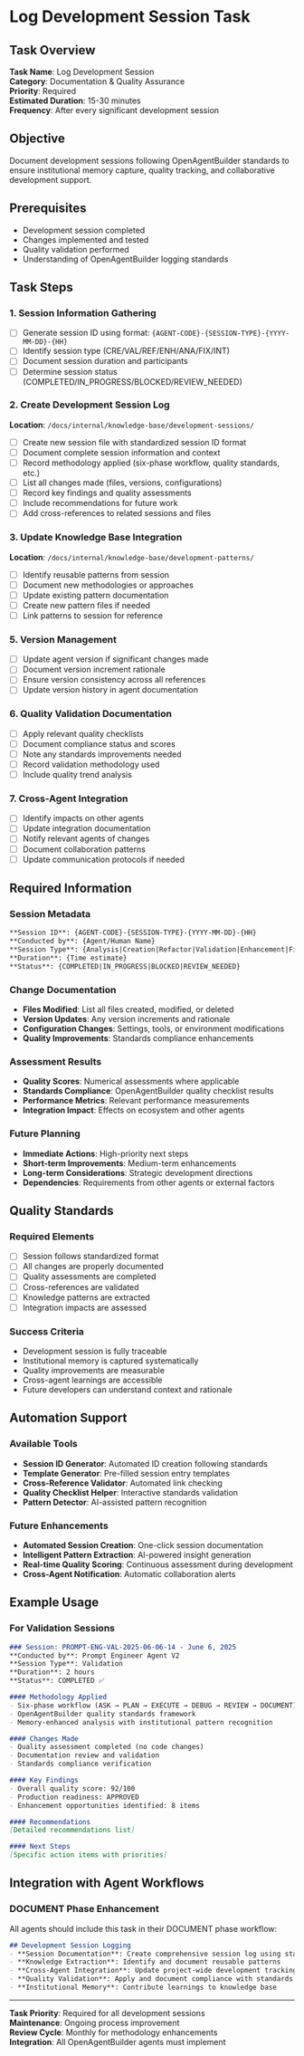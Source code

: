 # Log Development Session Task

## Task Overview
**Task Name**: Log Development Session  
**Category**: Documentation & Quality Assurance  
**Priority**: Required  
**Estimated Duration**: 15-30 minutes  
**Frequency**: After every significant development session

## Objective
Document development sessions following OpenAgentBuilder standards to ensure institutional memory capture, quality tracking, and collaborative development support.

## Prerequisites
- Development session completed
- Changes implemented and tested
- Quality validation performed
- Understanding of OpenAgentBuilder logging standards

## Task Steps

### 1. Session Information Gathering
- [ ] Generate session ID using format: `{AGENT-CODE}-{SESSION-TYPE}-{YYYY-MM-DD}-{HH}`
- [ ] Identify session type (CRE/VAL/REF/ENH/ANA/FIX/INT)
- [ ] Document session duration and participants
- [ ] Determine session status (COMPLETED/IN_PROGRESS/BLOCKED/REVIEW_NEEDED)

### 2. Create Development Session Log
**Location**: `/docs/internal/knowledge-base/development-sessions/`

- [ ] Create new session file with standardized session ID format
- [ ] Document complete session information and context
- [ ] Record methodology applied (six-phase workflow, quality standards, etc.)
- [ ] List all changes made (files, versions, configurations)
- [ ] Record key findings and quality assessments
- [ ] Include recommendations for future work
- [ ] Add cross-references to related sessions and files

### 3. Update Knowledge Base Integration
**Location**: `/docs/internal/knowledge-base/development-patterns/`

- [ ] Identify reusable patterns from session
- [ ] Document new methodologies or approaches
- [ ] Update existing pattern documentation
- [ ] Create new pattern files if needed
- [ ] Link patterns to session for reference

### 5. Version Management
- [ ] Update agent version if significant changes made
- [ ] Document version increment rationale
- [ ] Ensure version consistency across all references
- [ ] Update version history in agent documentation

### 6. Quality Validation Documentation
- [ ] Apply relevant quality checklists
- [ ] Document compliance status and scores
- [ ] Note any standards improvements needed
- [ ] Record validation methodology used
- [ ] Include quality trend analysis

### 7. Cross-Agent Integration
- [ ] Identify impacts on other agents
- [ ] Update integration documentation
- [ ] Notify relevant agents of changes
- [ ] Document collaboration patterns
- [ ] Update communication protocols if needed

## Required Information

### Session Metadata
```markdown
**Session ID**: {AGENT-CODE}-{SESSION-TYPE}-{YYYY-MM-DD}-{HH}
**Conducted by**: {Agent/Human Name}
**Session Type**: {Analysis|Creation|Refactor|Validation|Enhancement|Fix|Integration}
**Duration**: {Time estimate}
**Status**: {COMPLETED|IN_PROGRESS|BLOCKED|REVIEW_NEEDED}
```

### Change Documentation
- **Files Modified**: List all files created, modified, or deleted
- **Version Updates**: Any version increments and rationale
- **Configuration Changes**: Settings, tools, or environment modifications
- **Quality Improvements**: Standards compliance enhancements

### Assessment Results
- **Quality Scores**: Numerical assessments where applicable
- **Standards Compliance**: OpenAgentBuilder quality checklist results
- **Performance Metrics**: Relevant performance measurements
- **Integration Impact**: Effects on ecosystem and other agents

### Future Planning
- **Immediate Actions**: High-priority next steps
- **Short-term Improvements**: Medium-term enhancements
- **Long-term Considerations**: Strategic development directions
- **Dependencies**: Requirements from other agents or external factors

## Quality Standards

### Required Elements
- [ ] Session follows standardized format
- [ ] All changes are properly documented
- [ ] Quality assessments are completed
- [ ] Cross-references are validated
- [ ] Knowledge patterns are extracted
- [ ] Integration impacts are assessed

### Success Criteria
- Development session is fully traceable
- Institutional memory is captured systematically
- Quality improvements are measurable
- Cross-agent learnings are accessible
- Future developers can understand context and rationale

## Automation Support

### Available Tools
- **Session ID Generator**: Automated ID creation following standards
- **Template Generator**: Pre-filled session entry templates
- **Cross-Reference Validator**: Automated link checking
- **Quality Checklist Helper**: Interactive standards validation
- **Pattern Detector**: AI-assisted pattern recognition

### Future Enhancements
- **Automated Session Creation**: One-click session documentation
- **Intelligent Pattern Extraction**: AI-powered insight generation
- **Real-time Quality Scoring**: Continuous assessment during development
- **Cross-Agent Notification**: Automatic collaboration alerts

## Example Usage

### For Validation Sessions
```markdown
### Session: PROMPT-ENG-VAL-2025-06-06-14 - June 6, 2025
**Conducted by**: Prompt Engineer Agent V2
**Session Type**: Validation
**Duration**: 2 hours
**Status**: COMPLETED ✅

#### Methodology Applied
- Six-phase workflow (ASK → PLAN → EXECUTE → DEBUG → REVIEW → DOCUMENT)
- OpenAgentBuilder quality standards framework
- Memory-enhanced analysis with institutional pattern recognition

#### Changes Made
- Quality assessment completed (no code changes)
- Documentation review and validation
- Standards compliance verification

#### Key Findings
- Overall quality score: 92/100
- Production readiness: APPROVED
- Enhancement opportunities identified: 8 items

#### Recommendations
[Detailed recommendations list]

#### Next Steps
[Specific action items with priorities]
```

## Integration with Agent Workflows

### DOCUMENT Phase Enhancement
All agents should include this task in their DOCUMENT phase workflow:

```markdown
## Development Session Logging
- **Session Documentation**: Create comprehensive session log using standardized format
- **Knowledge Extraction**: Identify and document reusable patterns
- **Cross-Agent Integration**: Update project-wide development tracking
- **Quality Validation**: Apply and document compliance with standards
- **Institutional Memory**: Contribute learnings to knowledge base
```

---

**Task Priority**: Required for all development sessions  
**Maintenance**: Ongoing process improvement  
**Review Cycle**: Monthly for methodology enhancements  
**Integration**: All OpenAgentBuilder agents must implement

